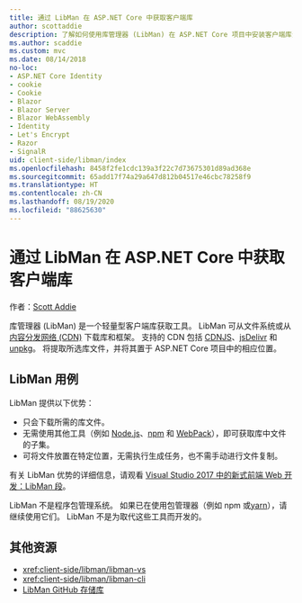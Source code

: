 ```yaml
---
title: 通过 LibMan 在 ASP.NET Core 中获取客户端库
author: scottaddie
description: 了解如何使用库管理器 (LibMan) 在 ASP.NET Core 项目中安装客户端库资产。
ms.author: scaddie
ms.custom: mvc
ms.date: 08/14/2018
no-loc:
- ASP.NET Core Identity
- cookie
- Cookie
- Blazor
- Blazor Server
- Blazor WebAssembly
- Identity
- Let's Encrypt
- Razor
- SignalR
uid: client-side/libman/index
ms.openlocfilehash: 8458f2fe1cdc139a3f22c7d73675301d89ad368e
ms.sourcegitcommit: 65add17f74a29a647d812b04517e46cbc78258f9
ms.translationtype: HT
ms.contentlocale: zh-CN
ms.lasthandoff: 08/19/2020
ms.locfileid: "88625630"
---
```

# <a name="client-side-library-acquisition-in-aspnet-core-with-libman"></a>通过 LibMan 在 ASP.NET Core 中获取客户端库

作者：[Scott Addie](https://twitter.com/Scott_Addie)

库管理器 (LibMan) 是一个轻量型客户端库获取工具。 LibMan 可从文件系统或从[内容分发网络 (CDN)](https://wikipedia.org/wiki/Content_delivery_network) 下载库和框架。 支持的 CDN 包括 [CDNJS](https://cdnjs.com/)、[jsDelivr](https://www.jsdelivr.com/) 和 [unpkg](https://unpkg.com/#/)。 将提取所选库文件，并将其置于 ASP.NET Core 项目中的相应位置。

## <a name="libman-use-cases"></a>LibMan 用例

LibMan 提供以下优势：

* 只会下载所需的库文件。
* 无需使用其他工具（例如 [Node.js](https://nodejs.org)、[npm](https://www.npmjs.com) 和 [ WebPack](https://webpack.js.org)），即可获取库中文件的子集。
* 可将文件放置在特定位置，无需执行生成任务，也不需手动进行文件复制。

有关 LibMan 优势的详细信息，请观看 [Visual Studio 2017 中的新式前端 Web 开发：LibMan 段](https://channel9.msdn.com/Events/Build/2017/B8073#time=43m34s)。

LibMan 不是程序包管理系统。 如果已在使用包管理器（例如 npm 或[yarn](https://yarnpkg.com)），请继续使用它们。 LibMan 不是为取代这些工具而开发的。

## <a name="additional-resources"></a>其他资源

* <xref:client-side/libman/libman-vs>
* <xref:client-side/libman/libman-cli>
* [LibMan GitHub 存储库](https://github.com/aspnet/LibraryManager)
